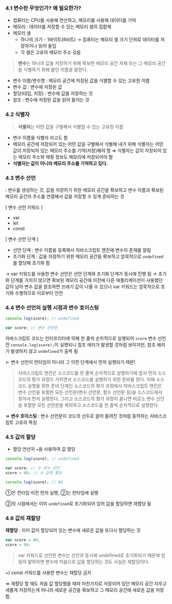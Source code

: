 ### 4.1 변수란 무엇인가? 왜 필요한가?

- 컴퓨터는 CPU를 사용해 연산하고, 메모리를 사용해 데이터를 기억
- 메모리 : 데이터를 저장할 수 있는 메모리 셀의 집합체
- 메모리 셀
  - 하나의 크기 - 1바이트(8비트)
    → 컴퓨터는 메모리 셀 크기 단위로 데이터를 저장하거나 읽어 들임
  - 각 셀은 고유의 메모리 주소 갖음

> **변수**는 하나의 값을 저장하기 위해 확보한 메모리 공간 자체 또는 그 메모리 공간을 식별하기 위해 붙인 이름을 말한다.

- 변수 이름/변수명 : 메모리 공간에 저장된 값을 식별할 수 있는 고유한 이름
- 변수 값 : 변수에 저장된 값
- 할당(대입, 저장) : 변수에 값을 저장하는 것
- 참조 : 변수에 저장된 값을 읽어 들이는 것

### 4.2 식별자

> **식별자**는 어떤 값을 구별해서 식별할 수 있는 고유한 이름

- 변수 이름을 식별자 라고도 함
- 메모리 공간에 저장되어 있는 어떤 값을 구별해서 식별해 내기 위해 식별자는 어떤 값이 저장되어 있는 메모리 주소를 기억(저장)해야 함
  ⇒ 식별자는 값이 저장되어 있는 메모리 주소와 매핑 정보도 메모리에 저장되어야 함
- **식별자는 값이 아니라 메모리 주소를 기억하고 있다.**

### 4.3 변수 선언

: 변수를 생성하는 것, 값을 저장하기 위한 메모리 공간을 확보하고 변수 이름과 확보된 메모리 공간의 주소를 연결해서 값을 저장할 수 있게 준비하는 것

[ 변수 선언 키워드 ]

- var
- let
- const

[ 변수 선언 단계 ]

- 선언 단계 : 변수 이름을 등록해서 자바스크립트 엔진에 변수의 존재를 알림
- 초기화 단계 : 값을 저장하기 위한 메모리 공간을 확보하고 암묵적으로 `undefined`를 할당해 초기화 함

→ var 키워드를 사용한 변수 선언은 선언 단계와 초기화 단계가 동시에 진행 됨
→ 초기화 단계를 거치지 않으면 확보된 메모리 공간에 이전에 다른 애플리케이션이 사용했던 값이 남아 변수 값을 참조하면 쓰레기 값이 나올 수 있으나 var 키워드는 암묵적으로 초기화 수행하므로 이로부터 안전

### 4.4 변수 선언의 실행 시점과 변수 호이스팅

```jsx
console.log(score); // undefined

var score; // 변수 선언문
```

자바스크립트 코드는 인터프리터에 의해 한 줄씩 순차적으로 실행되어 `score` 변수 선언 전 `console.log(score);`이 실행되니 참조 에러가 발생할 것처럼 보이지만, 참조 에러가 발생하지 않고 `undefined`가 출력 됨

← 변수 선언이 런타임이 아니라 그 이전 단계에서 먼저 실행되기 때문!

> 자바스크립트 엔진은 소스코드를 한 줄씩 순차적으로 실행하기에 앞서 먼저 소스코드의 평가 과정으 거치면서 소스코드를 실행하기 위한 준비를 한다. 이때 소스코드 실행을 위한 준비 단계인 소스코드의 평가 과정에서 자바스크립트 엔진은 변수 선언을 포함한 모든 선언문(변수 선언문, 함수 선언문 등)을 소스코드에서 찾아내 먼저 실행한다. 그리고 소스코드의 평가 과정이 끝나면 비로소 변수 선언을 포함한 모든 선언문을 제외하고 소스코드를 한 줄씩 순차적으로 실행한다.

⇒ **변수 호이스팅** : 변수 선언문이 코드의 선두로 끌어 올려진 것처럼 동작하는 자바스크립트 고유의 특징

### 4.5 값의 할당

- 할당 연산자 `=`을 사용하여 값 할당

```jsx
console.log(score); // undefined

var score; // ① 변수 선언
score = 80; // ② 값의 할당

console.log(score); // 80
```

①은 런타임 이전 먼저 실행, ②는 런타임에 실행

②의 시점에서는 이미 `undefined`로 초기화되어 있어 값을 할당하면 재할당 됨

### 4.6 값의 재할당

**재할당** : 이미 값이 할당되어 있는 변수에 새로운 값을 또다시 할당하는 것

```jsx
var score = 80;
score = 90;
```

> var 키워드로 선언한 변수는 선언과 동시에 undefined로 초기화되기 때문에 엄밀히 말하자면 변수에 처음으로 값을 할당하는 것도 사실은 재할당이다.

+) const 키워드를 사용한 변수는 재할당 금지

⇒ 재할당 할 때도 처음 값 할당했을 때와 마찬가지로 저장되어 있던 메모리 공간 지우고 새롭게 저장하는게 아니라 새로운 공간을 확보하고 그 메모리 공간에 새로운 값을 저장함.
